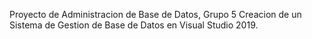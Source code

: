 Proyecto de Administracion de Base de Datos, Grupo 5 Creacion de un Sistema de Gestion de Base de Datos en Visual Studio 2019.

